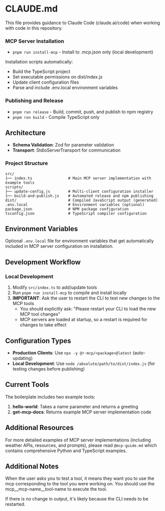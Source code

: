 # CLAUDE.md

This file provides guidance to Claude Code (claude.ai/code) when working with code in this repository.

### MCP Server Installation

- `pnpm run install-mcp` - Install to .mcp.json only (local development)

Installation scripts automatically:

- Build the TypeScript project
- Set executable permissions on dist/index.js
- Update client configuration files
- Parse and include .env.local environment variables

### Publishing and Release

- `pnpm run release` - Build, commit, push, and publish to npm registry
- `pnpm run build` - Compile TypeScript only

## Architecture

- **Schema Validation**: Zod for parameter validation
- **Transport**: StdioServerTransport for communication

### Project Structure

```
src/
├── index.ts                # Main MCP server implementation with example tools
scripts/
├── update-config.js        # Multi-client configuration installer
├── build-and-publish.js    # Automated release and npm publishing
dist/                       # Compiled JavaScript output (generated)
.env.local                  # Environment variables (optional)
package.json                # NPM package configuration
tsconfig.json               # TypeScript compiler configuration
```

## Environment Variables

Optional `.env.local` file for environment variables that get automatically included in MCP server configuration on installation.

## Development Workflow

### Local Development

1. Modify `src/index.ts` to add/update tools
2. Run `pnpm run install-mcp` to compile and install locally
3. **IMPORTANT**: Ask the user to restart the CLI to test new changes to the MCP tools
   - You should explicitly ask: "Please restart your CLI to load the new MCP tool changes"
   - MCP servers are loaded at startup, so a restart is required for changes to take effect

## Configuration Types

- **Production Clients**: Use `npx -y @r-mcp/<package>@latest` (auto-updating)
- **Local Development**: Use `node /absolute/path/to/dist/index.js` (for testing changes before publishing)

## Current Tools

The boilerplate includes two example tools:

1. **hello-world**: Takes a name parameter and returns a greeting
2. **get-mcp-docs**: Returns example MCP server implementation code

## Additional Resources

For more detailed examples of MCP server implementations (including weather APIs, resources, and prompts), please read `@mcp-guide.md` which contains comprehensive Python and TypeScript examples.

## Additional Notes

When the user asks you to test a tool, it means they want you to use the mcp corresponding to the tool you were working on. You should use the mcp\_\_mcp-name\_\_tool-name to execute the tool.

If there is no change in output, it's likely because the CLI needs to be restarted.
